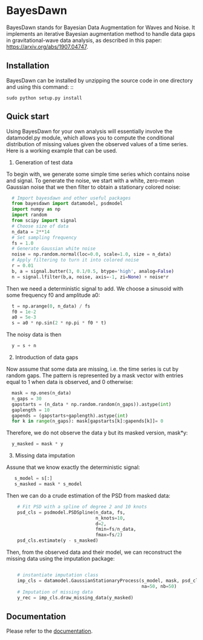 BayesDawn
=================



BayesDawn stands for Bayesian Data Augmentation for Waves and Noise. It implements an iterative Bayesian augmentation 
method to handle data gaps in gravitational-wave data analysis, as described in this paper: https://arxiv.org/abs/1907.04747.

Installation
------------

BayesDawn can be installed by unzipping the source code in one directory and using this command: ::

    sudo python setup.py install
    
    
Quick start
-----------

Using BayesDawn for your own analysis will essentially involve the datamodel.py module, which allows you to 
compute the conditional distribution of missing values given the observed values of a time series.
Here is a working example that can be used.

1. Generation of test data

To begin with, we generate some simple time series which contains noise and signal.
To generate the noise, we start with a white, zero-mean Gaussian noise that
we then filter to obtain a stationary colored noise:

```python
  # Import bayesdawn and other useful packages
  from bayesdawn import datamodel, psdmodel
  import numpy as np
  import random
  from scipy import signal
  # Choose size of data
  n_data = 2**14
  # Set sampling frequency
  fs = 1.0
  # Generate Gaussian white noise
  noise = np.random.normal(loc=0.0, scale=1.0, size = n_data)
  # Apply filtering to turn it into colored noise
  r = 0.01
  b, a = signal.butter(3, 0.1/0.5, btype='high', analog=False)
  n = signal.lfilter(b,a, noise, axis=-1, zi=None) + noise*r
```

Then we need a deterministic signal to add. We choose a sinusoid with some
frequency f0 and amplitude a0:

```python
  t = np.arange(0, n_data) / fs
  f0 = 1e-2
  a0 = 5e-3
  s = a0 * np.sin(2 * np.pi * f0 * t)
```

The noisy data is then

```python
  y = s + n
```

2. Introduction of data gaps

Now assume that some data are missing, i.e. the time series is cut by random gaps.
The pattern is represented by a mask vector with entries equal to 1 when data
is observed, and 0 otherwise:

```python
  mask = np.ones(n_data)
  n_gaps = 30
  gapstarts = (n_data * np.random.random(n_gaps)).astype(int)
  gaplength = 10
  gapends = (gapstarts+gaplength).astype(int)
  for k in range(n_gaps): mask[gapstarts[k]:gapends[k]]= 0
```

Therefore, we do not observe the data y but its masked version, mask*y:

```python
  y_masked = mask * y
```

3. Missing data imputation

Assune that we know exactly the deterministic signal:

```python
   s_model = s[:]
   s_masked = mask * s_model
```
Then we can do a crude estimation of the PSD from masked data:

```python
    # Fit PSD with a spline of degree 2 and 10 knots
    psd_cls = psdmodel.PSDSpline(n_data, fs, 
                                 n_knots=10, 
                                 d=2, 
                                 fmin=fs/n_data, 
                                 fmax=fs/2)
    psd_cls.estimate(y - s_masked)

```

Then, from the observed data and their model, we can reconstruct the missing data using the imputation package:

```python

    # instantiate imputation class
    imp_cls = datamodel.GaussianStationaryProcess(s_model, mask, psd_cls, 
                                                  na=50, nb=50)
    # Imputation of missing data
    y_rec = imp_cls.draw_missing_data(y_masked)


```

Documentation
-------------

Please refer to the [documentation](https://bayesdawn.readthedocs.io/en/latest/).
